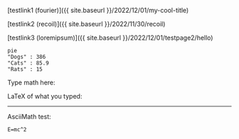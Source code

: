 
[testlink1 (fourier)]({{ site.baseurl }}/2022/12/01/my-cool-title)

[testlink2 (recoil)]({{ site.baseurl }}/2022/11/30/recoil)

[testlink3 (loremipsum)]({{ site.baseurl }}/2022/12/01/testpage2/hello)

```mermaid
pie
"Dogs" : 386
"Cats" : 85.9
"Rats" : 15
```


<script src="https://ajax.googleapis.com/ajax/libs/jquery/1.11.0/jquery.min.js"></script>
<link rel="stylesheet" href="https://xeonmc.github.io/cdn/mathquill/0.10.1/mathquill.css" crossorigin="anonymous" referrerpolicy="no-referrer" />
<script src="https://xeonmc.github.io/cdn/mathquill/0.10.1/mathquill.js" crossorigin="anonymous" referrerpolicy="no-referrer"></script>
<script>
var MQ = MathQuill.getInterface(2);
</script>
<p>Type math here: <span id="math-field"></span></p>
<p>LaTeX of what you typed: <span id="latex"></span></p>
<script>
var mathFieldSpan = document.getElementById('math-field');
var latexSpan = document.getElementById('latex');
var MQ = MathQuill.getInterface(2); // for backcompat
var mathField = MQ.MathField(mathFieldSpan, {
  spaceBehavesLikeTab: true, // configurable
  handlers: {
    edit: function() { // useful event handlers
      latexSpan.textContent = mathField.latex(); // simple API
    }
  }
});
</script>


---

AsciiMath test:


<script src="https://cdnjs.cloudflare.com/ajax/libs/mathjax/2.7.4/latest.js?config=AM_CHTML"></script>

`E=mc^2`
